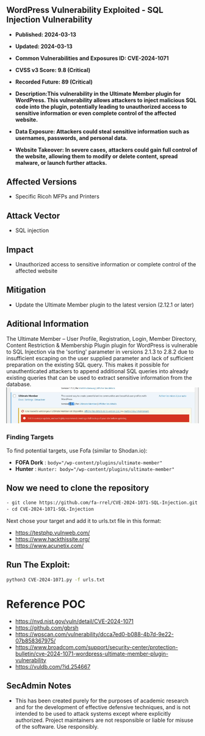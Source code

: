 #
<h2>WordPress Vulnerability Exploited - SQL Injection Vulnerability</h2>

- <b>Published: 2024-03-13</b>

- <b>Updated: 2024-03-13</b>

- <b>Common Vulnerabilities and Exposures ID: CVE-2024-1071</b>

- <b>CVSS v3 Score: 9.8 (Critical)</b>

- <b>Recorded Future: 89 (Critical)</b>
  
- <b>Description:This vulnerability in the Ultimate Member plugin for WordPress. This vulnerability allows attackers to inject malicious SQL code into the plugin, potentially leading to unauthorized access to sensitive information or even complete control of the affected website.</b>

- <b>Data Exposure: Attackers could steal sensitive information such as usernames, passwords, and personal data.</b>

- <b>Website Takeover: In severe cases, attackers could gain full control of the website, allowing them to modify or delete content, spread malware, or launch further attacks.</b>

## Affected Versions
- Specific Ricoh MFPs and Printers

## Attack Vector
- SQL injection

## Impact
- Unauthorized access to sensitive information or complete control of the affected website

## Mitigation
- Update the Ultimate Member plugin to the latest version (2.12.1 or later)


## Aditional Information
The Ultimate Member – User Profile, Registration, Login, Member Directory, Content Restriction & Membership Plugin plugin for WordPress is vulnerable to SQL Injection via the 'sorting' parameter in versions 2.1.3 to 2.8.2 due to insufficient escaping on the user supplied parameter and lack of sufficient preparation on the existing SQL query. This makes it possible for unauthenticated attackers to append additional SQL queries into already existing queries that can be used to extract sensitive information from the database.
![Banner](banner.png)

### Finding Targets

To find potential targets, use Fofa (similar to Shodan.io):
- **FOFA Dork** : `body="/wp-content/plugins/ultimate-member"`
- **Hunter** : `Hunter: body="/wp-content/plugins/ultimate-member"`

## Now we need to clone the repository
```bash
- git clone https://github.com/fa-rrel/CVE-2024-1071-SQL-Injection.git
- cd CVE-2024-1071-SQL-Injection
```

Next chose your target and add it to urls.txt file in this format:

- https://testphp.vulnweb.com/
- https://www.hackthissite.org/
- https://www.acunetix.com/

## Run The Exploit:

```bash
python3 CVE-2024-1071.py -f urls.txt
```

# Reference POC
- https://nvd.nist.gov/vuln/detail/CVE-2024-1071
- https://github.com/gbrsh
- https://wpscan.com/vulnerability/dcca7ed0-b088-4b7d-9e22-07b858367975/
- https://www.broadcom.com/support/security-center/protection-bulletin/cve-2024-1071-wordpress-ultimate-member-plugin-vulnerability
- https://vuldb.com/?id.254667

## SecAdmin Notes
- This has been created purely for the purposes of academic research and for the development of effective defensive techniques, and is not intended to be used to attack systems except where explicitly authorized. Project maintainers are not responsible or liable for misuse of the software. Use responsibly.
